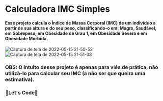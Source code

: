 # Calculadora IMC Simples

#### Esse projeto calcula o Índice de Massa Corporal (IMC) de um indivíduo a partir de sua altura e do seu peso, classificando-o em: Magro, Saudável, em Sobrepeso, em Obesidade de Grau 1, em Obesidade Severa e em Obesidade Mórbida.

![Captura de tela de 2022-05-15 21-50-52](https://user-images.githubusercontent.com/97459334/168502621-2c010dde-e6c5-43e0-ac65-09029c8fa484.png)
![Captura de tela de 2022-05-15 21-51-08](https://user-images.githubusercontent.com/97459334/168502626-1c5b1274-9e89-4656-bdfd-32bb5cb28e6f.png)

### OBS: O intuito desse projeto é apenas para viés de prática, não utilizá-lo para calcular seu IMC (a não ser que queira uma estimativa). 

### 🚀Let's Code🚀

